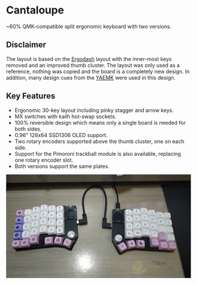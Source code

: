 # Cantaloupe
~60% QMK-compatible split ergonomic keyboard with two versions.

## Disclaimer
The layout is based on the [Ergodash](https://github.com/omkbd/ErgoDash) layout with the inner-most keys removed and an improved thumb cluster. The layout was only used as a reference, nothing was copied and the board is a completely new design. In addition, many design cues from the [YAEMK](https://karlk90.github.io/yaemk-split-kb/) were used in this design.

## Key Features
* Ergonomic 30-key layout including pinky stagger and arrow keys.
* MX switches with kailh hot-swap sockets.
* 100% reversible design which means only a single board is needed for both sides.
* 0.96" 128x64 SSD1306 OLED support.
* Two rotary encoders supported above the thumb cluster, one on each side.
* Support for the Pimoroni trackball module is also available, replacing one rotary encoder slot.
* Both versions support the same plates.

![Cantaloupe Photo1](Images/Photo1.jpg)